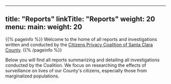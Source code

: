 
---
title: "Reports"
linkTitle: "Reports"
weight: 20
menu:
  main:
    weight: 20
---

{{% pageinfo %}}
Welcome to the home of all reports and investigations written and conducted by the [Citizens Privacy Coalition of Santa Clara County](https://www.cpcscc.org/).
{{% /pageinfo %}}

Below you will find all reports summarizing and detailing all investigations conducted by the Coalition. We focus on researching the effects of surveillance on lives of our County's citizens, especially those from marginalized populations.
